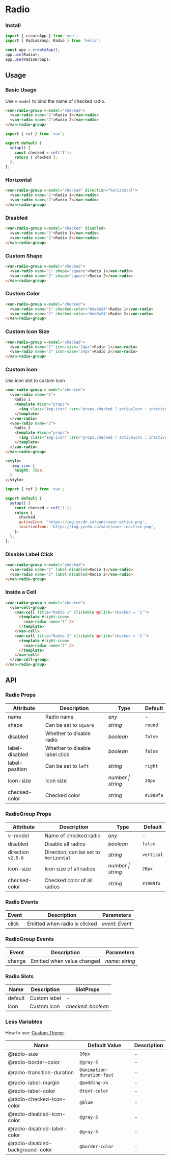 # Radio

### Install

```js
import { createApp } from 'vue';
import { RadioGroup, Radio } from 'hello';

const app = createApp();
app.use(Radio);
app.use(RadioGroup);
```

## Usage

### Basic Usage

Use `v-model` to bind the name of checked radio.

```html
<van-radio-group v-model="checked">
  <van-radio name="1">Radio 1</van-radio>
  <van-radio name="2">Radio 2</van-radio>
</van-radio-group>
```

```js
import { ref } from 'vue';

export default {
  setup() {
    const checked = ref('1');
    return { checked };
  },
};
```

### Horizontal

```html
<van-radio-group v-model="checked" direction="horizontal">
  <van-radio name="1">Radio 1</van-radio>
  <van-radio name="2">Radio 2</van-radio>
</van-radio-group>
```

### Disabled

```html
<van-radio-group v-model="checked" disabled>
  <van-radio name="1">Radio 1</van-radio>
  <van-radio name="2">Radio 2</van-radio>
</van-radio-group>
```

### Custom Shape

```html
<van-radio-group v-model="checked">
  <van-radio name="1" shape="square">Radio 1</van-radio>
  <van-radio name="2" shape="square">Radio 2</van-radio>
</van-radio-group>
```

### Custom Color

```html
<van-radio-group v-model="checked">
  <van-radio name="1" checked-color="#ee0a24">Radio 1</van-radio>
  <van-radio name="2" checked-color="#ee0a24">Radio 2</van-radio>
</van-radio-group>
```

### Custom Icon Size

```html
<van-radio-group v-model="checked">
  <van-radio name="1" icon-size="24px">Radio 1</van-radio>
  <van-radio name="2" icon-size="24px">Radio 2</van-radio>
</van-radio-group>
```

### Custom Icon

Use icon slot to custom icon

```html
<van-radio-group v-model="checked">
  <van-radio name="1">
    Radio 1
    <template #icon="props">
      <img class="img-icon" :src="props.checked ? activeIcon : inactiveIcon" />
    </template>
  </van-radio>
  <van-radio name="2">
    Radio 2
    <template #icon="props">
      <img class="img-icon" :src="props.checked ? activeIcon : inactiveIcon" />
    </template>
  </van-radio>
</van-radio-group>

<style>
  .img-icon {
    height: 20px;
  }
</style>
```

```js
import { ref } from 'vue';

export default {
  setup() {
    const checked = ref('1');
    return {
      checked,
      activeIcon: 'https://img.yzcdn.cn/vant/user-active.png',
      inactiveIcon: 'https://img.yzcdn.cn/vant/user-inactive.png',
    };
  },
};
```

### Disable Label Click

```html
<van-radio-group v-model="checked">
  <van-radio name="1" label-disabled>Radio 1</van-radio>
  <van-radio name="2" label-disabled>Radio 2</van-radio>
</van-radio-group>
```

### Inside a Cell

```html
<van-radio-group v-model="checked">
  <van-cell-group>
    <van-cell title="Radio 1" clickable @click="checked = '1'">
      <template #right-icon>
        <van-radio name="1" />
      </template>
    </van-cell>
    <van-cell title="Radio 2" clickable @click="checked = '2'">
      <template #right-icon>
        <van-radio name="2" />
      </template>
    </van-cell>
  </van-cell-group>
</van-radio-group>
```

## API

### Radio Props

| Attribute | Description | Type | Default |
| --- | --- | --- | --- |
| name | Radio name | _any_ | - |
| shape | Can be set to `square` | _string_ | `round` |
| disabled | Whether to disable radio | _boolean_ | `false` |
| label-disabled | Whether to disable label click | _boolean_ | `false` |
| label-position | Can be set to `left` | _string_ | `right` |
| icon-size | Icon size | _number \| string_ | `20px` |
| checked-color | Checked color | _string_ | `#1989fa` | - |

### RadioGroup Props

| Attribute | Description | Type | Default |
| --- | --- | --- | --- |
| v-model | Name of checked radio | _any_ | - |
| disabled | Disable all radios | _boolean_ | `false` |
| direction `v2.5.0` | Direction, can be set to `horizontal` | _string_ | `vertical` |
| icon-size | Icon size of all radios | _number \| string_ | `20px` |
| checked-color | Checked color of all radios | _string_ | `#1989fa` | - |

### Radio Events

| Event | Description                   | Parameters     |
| ----- | ----------------------------- | -------------- |
| click | Emitted when radio is clicked | _event: Event_ |

### RadioGroup Events

| Event  | Description                | Parameters     |
| ------ | -------------------------- | -------------- |
| change | Emitted when value changed | _name: string_ |

### Radio Slots

| Name    | Description  | SlotProps          |
| ------- | ------------ | ------------------ |
| default | Custom label | -                  |
| icon    | Custom icon  | _checked: boolean_ |

### Less Variables

How to use: [Custom Theme](#/en-US/theme).

| Name                             | Default Value              | Description |
| -------------------------------- | -------------------------- | ----------- |
| @radio-size                      | `20px`                     | -           |
| @radio-border-color              | `@gray-5`                  | -           |
| @radio-transition-duration       | `@animation-duration-fast` | -           |
| @radio-label-margin              | `@padding-xs`              | -           |
| @radio-label-color               | `@text-color`              | -           |
| @radio-checked-icon-color        | `@blue`                    | -           |
| @radio-disabled-icon-color       | `@gray-5`                  | -           |
| @radio-disabled-label-color      | `@gray-5`                  | -           |
| @radio-disabled-background-color | `@border-color`            | -           |
